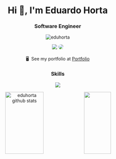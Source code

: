 <h1 align="center">Hi 👋, I'm Eduardo Horta</h1>
<h3 align="center">Software Engineer</h3>

<p align="center"> <img src="https://komarev.com/ghpvc/?username=eduhorta&label=Profile%20views&color=0e75b6&style=flat" alt="eduhorta" /> </p>

 <div align="center"> 
<a href = "mailto:eduhorta89@gmail.com"> <img src="https://img.shields.io/badge/-Gmail-%23333?style=for-the-badge&logo=gmail&logoColor=red" target="_blank"></a>
<a href="https://www.linkedin.com/in/eduardo-horta-9a8453a5/" target="_blank"><img src="https://img.shields.io/badge/-LinkedIn-%230077B5?style=for-the-badge&logo=linkedin&logoColor=white" style="border-radius: 30px" target="_blank"></a> 
 </div> 
 </br>
<div align="center">
🖥️  See my portfolio at <a href='https://eduardohorta.vercel.app'>Portfolio</a>
 </div>

<h3 align="center">Skills</h3>
<p align="center"><img src="https://skillicons.dev/icons?i=js,ts,react,tailwind,redux,next,nodejs,postgresql,docker,express,mongodb" /></p>
<div align="center">  
  <img width="49%" height="195px" src="https://github-readme-stats.vercel.app/api?username=eduhorta&show_icons=true&count_private=true&hide_border=true&title_color=0284c7&icon_color=0284c7&text_color=fff&bg_color=0d1117" alt="eduhorta github stats" /> 
  <img width="41%" height="195px" src="https://github-readme-stats.vercel.app/api/top-langs/?username=eduhorta&layout=compact&hide_border=true&title_color=0284c7&text_color=fff&bg_color=0d1117" />
</div>
